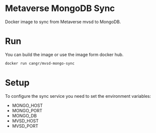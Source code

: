 # Metaverse MongoDB Sync
Docker image to sync from Metaverse mvsd to MongoDB.

# Run
You can build the image or use the image form docker hub.
``` bash
docker run cangr/mvsd-mongo-sync
```

# Setup
To configure the sync service you need to set the environment variables:
- MONGO_HOST
- MONGO_PORT
- MONGO_DB
- MVSD_HOST
- MVSD_PORT

